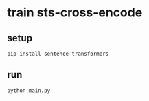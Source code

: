 # train sts-cross-encode

## setup

```shell
pip install sentence-transformers
```

## run

```shell
python main.py
```
